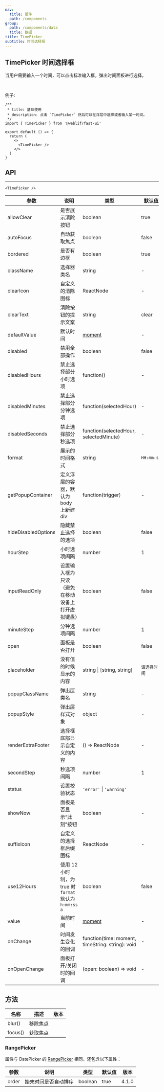 ```yaml
---
nav:
  title: 组件
  path: /components
group:
  path: /components/data
  title: 数据
title: TimePicker
subtitle: 时间选择框
---
```


## TimePicker 时间选择框

当用户需要输入一个时间，可以点击标准输入框，弹出时间面板进行选择。

<br />

例子:

```tsx
/**
 * title: 基础使用
 * description: 点击 `TimePicker` 然后可以在浮层中选择或者输入某一时间。
 */
import { TimePicker } from '@weblif/fast-ui'

export default () => {
  return (
    <>
      <TimePicker />
    </>
  )
}
```

## API

---

```tsx | pure
<TimePicker />
```

| 参数                | 说明                                                   | 类型                                             | 默认值       | 版本  |
| ------------------- | ------------------------------------------------------ | ------------------------------------------------ | ------------ | ----- |
| allowClear          | 是否展示清除按钮                                       | boolean                                          | true         |       |
| autoFocus           | 自动获取焦点                                           | boolean                                          | false        |       |
| bordered            | 是否有边框                                             | boolean                                          | true         |       |
| className           | 选择器类名                                             | string                                           | -            |       |
| clearIcon           | 自定义的清除图标                                       | ReactNode                                        | -            |       |
| clearText           | 清除按钮的提示文案                                     | string                                           | clear        |       |
| defaultValue        | 默认时间                                               | [moment](http://momentjs.com/)                   | -            |       |
| disabled            | 禁用全部操作                                           | boolean                                          | false        |       |
| disabledHours       | 禁止选择部分小时选项                                   | function()                                       | -            |       |
| disabledMinutes     | 禁止选择部分分钟选项                                   | function(selectedHour)                           | -            |       |
| disabledSeconds     | 禁止选择部分秒选项                                     | function(selectedHour, selectedMinute)           | -            |       |
| format              | 展示的时间格式                                         | string                                           | `HH:mm:ss`   |       |
| getPopupContainer   | 定义浮层的容器，默认为 body 上新建 div                 | function(trigger)                                | -            |       |
| hideDisabledOptions | 隐藏禁止选择的选项                                     | boolean                                          | false        |       |
| hourStep            | 小时选项间隔                                           | number                                           | 1            |       |
| inputReadOnly       | 设置输入框为只读（避免在移动设备上打开虚拟键盘）       | boolean                                          | false        |       |
| minuteStep          | 分钟选项间隔                                           | number                                           | 1            |       |
| open                | 面板是否打开                                           | boolean                                          | false        |       |
| placeholder         | 没有值的时候显示的内容                                 | string \| \[string, string]                      | `请选择时间` |       |
| popupClassName      | 弹出层类名                                             | string                                           | -            |       |
| popupStyle          | 弹出层样式对象                                         | object                                           | -            |       |
| renderExtraFooter   | 选择框底部显示自定义的内容                             | () => ReactNode                                  | -            |       |
| secondStep          | 秒选项间隔                                             | number                                           | 1            |       |
| status              | 设置校验状态                                           | `'error'` \| `'warning'`                         |
| showNow             | 面板是否显示“此刻”按钮                                 | boolean                                          | -            | 4.4.0 |
| suffixIcon          | 自定义的选择框后缀图标                                 | ReactNode                                        | -            |       |
| use12Hours          | 使用 12 小时制，为 true 时 `format` 默认为 `h:mm:ss a` | boolean                                          | false        |       |
| value               | 当前时间                                               | [moment](http://momentjs.com/)                   | -            |       |
| onChange            | 时间发生变化的回调                                     | function(time: moment, timeString: string): void | -            |       |
| onOpenChange        | 面板打开/关闭时的回调                                  | (open: boolean) => void                          | -            |       |

## 方法

| 名称    | 描述     | 版本 |
| ------- | -------- | ---- |
| blur()  | 移除焦点 |      |
| focus() | 获取焦点 |      |

### RangePicker

属性与 DatePicker 的 [RangePicker](/components/date-picker/#RangePicker) 相同。还包含以下属性：

| 参数  | 说明                 | 类型    | 默认值 | 版本  |
| ----- | -------------------- | ------- | ------ | ----- |
| order | 始末时间是否自动排序 | boolean | true   | 4.1.0 |

<style>
.code-box-demo .ant-picker { margin: 0 8px 12px 0; }
.ant-row-rtl .code-box-demo .ant-picker { margin: 0 0 12px 8px; }
</style>
